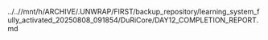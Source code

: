 ../..//mnt/h/ARCHIVE/.UNWRAP/FIRST/backup_repository/learning_system_fully_activated_20250808_091854/DuRiCore/DAY12_COMPLETION_REPORT.md